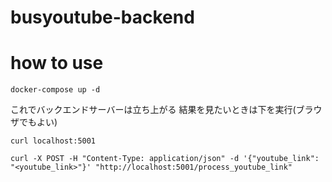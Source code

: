 # busyoutube-backend

# how to use
```
docker-compose up -d
```
これでバックエンドサーバーは立ち上がる
結果を見たいときは下を実行(ブラウザでもよい)
```
curl localhost:5001
```
```
curl -X POST -H "Content-Type: application/json" -d '{"youtube_link": "<youtube_link>"}' "http://localhost:5001/process_youtube_link"
```